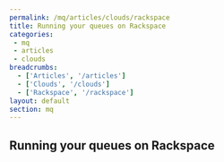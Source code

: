 ```yaml
---
permalink: /mq/articles/clouds/rackspace
title: Running your queues on Rackspace
categories:
 - mq
 - articles
 - clouds
breadcrumbs:
  - ['Articles', '/articles']
  - ['Clouds', '/clouds']
  - ['Rackspace', '/rackspace']
layout: default
section: mq
---
```


## Running your queues on Rackspace

